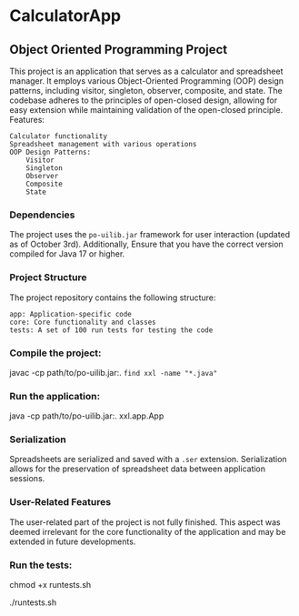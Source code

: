 # CalculatorApp

## Object Oriented Programming Project

This project is an application that serves as a calculator and spreadsheet manager. It employs various Object-Oriented Programming (OOP) design patterns, including visitor, singleton, observer, composite, and state. The codebase adheres to the principles of open-closed design, allowing for easy extension while maintaining validation of the open-closed principle.
Features:

    Calculator functionality
    Spreadsheet management with various operations
    OOP Design Patterns:
        Visitor
        Singleton
        Observer
        Composite
        State

### Dependencies

The project uses the `po-uilib.jar` framework for user interaction (updated as of October 3rd). Additionally, Ensure that you have the correct version compiled for Java 17 or higher.

### Project Structure

The project repository contains the following structure:

    app: Application-specific code
    core: Core functionality and classes
    tests: A set of 100 run tests for testing the code

### Compile the project:

  javac -cp path/to/po-uilib.jar:. `find xxl -name "*.java"`

### Run the application:

  java -cp path/to/po-uilib.jar:. xxl.app.App

### Serialization

Spreadsheets are serialized and saved with a `.ser` extension. Serialization allows for the preservation of spreadsheet data between application sessions.

### User-Related Features

The user-related part of the project is not fully finished. This aspect was deemed irrelevant for the core functionality of the application and may be extended in future developments.

### Run the tests:

  chmod +x runtests.sh
  
  ./runtests.sh
